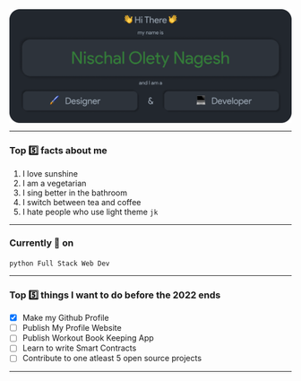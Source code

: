 <img src="./Assets/Header.png" align="center" alt="Nischal Olety Nagesh => Designer & Developer">
<hr/>

### Top :five: facts about me
1. I love sunshine
2. I am a vegetarian 
3. I sing better in the bathroom
4. I switch between tea and coffee
5. I hate people who use light theme `jk`

<hr/>

### Currently 🎯 on

```python Full Stack Web Dev```

<hr/>

### Top :five: things I want to do before the 2022 ends

- [x] Make my Github Profile 
- [ ] Publish My Profile Website
- [ ] Publish Workout Book Keeping App
- [ ] Learn to write Smart Contracts
- [ ] Contribute to one atleast 5 open source projects

<hr/>

